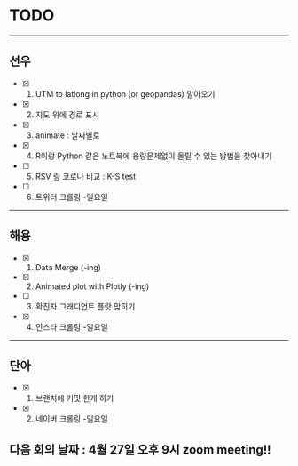 
# TODO
-----
## 선우
* [x] 1. UTM to latlong in python (or geopandas) 알아오기
* [x] 2. 지도 위에 경로 표시
* [x] 3. animate : 날짜별로
* [x] 4. R이랑 Python 같은 노트북에 용량문제없이 돌릴 수 있는 방법을 찾아내기
* [ ] 5. RSV 랑 코로나 비교 : K-S test
* [ ] 6. 트위터 크롤링 -일요일
-----
## 해용
* [x] 1. Data Merge (-ing)
* [x] 2. Animated plot with Plotly (-ing)
* [ ] 3. 확진자 그래디언트 플랏 맞히기
* [x] 4. 인스타 크롤링 -일요일
-----
## 단아
* [x] 1. 브랜치에 커밋 한개 하기
* [x] 2. 네이버 크롤링 -일요일

## 다음 회의 날짜 : 4월 27일 오후 9시 zoom meeting!!
